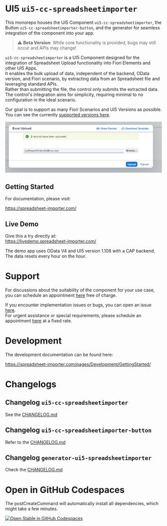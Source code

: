 # UI5 `ui5-cc-spreadsheetimporter`

This monorepo houses the UI5 Component `ui5-cc-spreadsheetimporter`, the Button `ui5-cc-spreadsheetimporter-button`, and the generator for seamless integration of the component into your app.

> :warning: **Beta Version**: While core functionality is provided, bugs may still occur and APIs may change!

`ui5-cc-spreadsheetimporter` is a UI5 Component designed for the integration of Spreadsheet Upload functionality into Fiori Elements and other UI5 Apps.  
It enables the bulk upload of data, independent of the backend, OData version, and Fiori scenario, by extracting data from an Spreadsheet file and leveraging standard APIs.  
Rather than submitting the file, the control only submits the extracted data.  
The control's integration aims for simplicity, requiring minimal to no configuration in the ideal scenario.

Our goal is to support as many Fiori Scenarios and UI5 Versions as possible. You can see the currently [supported versions here](https://spreadsheet-importer.com/pages/SupportVersions/).

![Spreadsheet Upload Dialog](/images/SpreadsheetUploadDialog.png "Spreadsheet Upload Dialog")

## Getting Started

For documentation, please visit:

https://spreadsheet-importer.com/

## Live Demo

Give this a try directly at:  
https://livedemo.spreadsheet-importer.com/

The demo app uses OData V4 and UI5 version 1.108 with a CAP backend. The data resets every hour on the hour.

# **Support**

For discussions about the suitability of the component for your use case, you can schedule an appointment [here](https://outlook.office365.com/owa/calendar/UI5ExcelUploadComponent@marianzeis.de/bookings/) free of charge.

If you encounter implementation issues or bugs, you can open an issue [here](https://github.com/marianfoo/ui5-cc-spreadsheetimporter/issues/new/choose).  
For urgent assistance or special requirements, please schedule an appointment [here](https://outlook.office365.com/owa/calendar/UI5ExcelUploadComponent@marianzeis.de/bookings/) at a fixed rate.

# Development

The development documentation can be found here:

https://spreadsheet-importer.com/pages/Development/GettingStarted/

# Changelogs

## Changelog `ui5-cc-spreadsheetimporter`

See the [CHANGELOG.md](https://github.com/marianfoo/ui5-cc-spreadsheetimporter/blob/main/packages/ui5-cc-spreadsheetimporter/CHANGELOG.md)

## Changelog `ui5-cc-spreadsheetimporter-button`

Refer to the [CHANGELOG.md](https://github.com/marianfoo/ui5-cc-spreadsheetimporter/blob/main/packages/ui5-cc-spreadsheetimporter-button/CHANGELOG.md)

## Changelog `generator-ui5-spreadsheetimporter`

Check the [CHANGELOG.md](https://github.com/marianfoo/ui5-cc-spreadsheetimporter/blob/main/packages/ui5-cc-spreadsheetimporter-generator/CHANGELOG.md)

# Open in GitHub Codespaces

The postCreateCommand will automatically install all dependencies, which might take a few minutes.

[![Open Stable in GitHub Codespaces](https://github.com/codespaces/badge.svg)](https://github.com/codespaces/new?hide_repo_select=true&ref=main&repo=569313224&machine=basicLinux32gb&devcontainer_path=.devcontainer%2Fdevcontainer.json&location=WestEurope)  
